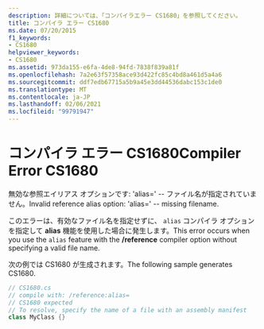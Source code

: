 ```yaml
---
description: 詳細については、「コンパイラエラー CS1680」を参照してください。
title: コンパイラ エラー CS1680
ms.date: 07/20/2015
f1_keywords:
- CS1680
helpviewer_keywords:
- CS1680
ms.assetid: 973da155-e6fa-4de8-94fd-7838f839a81f
ms.openlocfilehash: 7a2e63f57358ace93d422fc85c4bd8a461d5a4a6
ms.sourcegitcommit: ddf7edb67715a5b9a45e3dd44536dabc153c1de0
ms.translationtype: MT
ms.contentlocale: ja-JP
ms.lasthandoff: 02/06/2021
ms.locfileid: "99791947"
---
```

# <a name="compiler-error-cs1680"></a><span data-ttu-id="9d757-103">コンパイラ エラー CS1680</span><span class="sxs-lookup"><span data-stu-id="9d757-103">Compiler Error CS1680</span></span>

<span data-ttu-id="9d757-104">無効な参照エイリアス オプションです: 'alias=' -- ファイル名が指定されていません。</span><span class="sxs-lookup"><span data-stu-id="9d757-104">Invalid reference alias option: 'alias=' -- missing filename.</span></span>  
  
 <span data-ttu-id="9d757-105">このエラーは、有効なファイル名を指定せずに、 `alias` コンパイラ オプションを指定して **alias** 機能を使用した場合に発生します。</span><span class="sxs-lookup"><span data-stu-id="9d757-105">This error occurs when you use the `alias` feature with the **/reference** compiler option without specifying a valid file name.</span></span>  
  
 <span data-ttu-id="9d757-106">次の例では CS1680 が生成されます。</span><span class="sxs-lookup"><span data-stu-id="9d757-106">The following sample generates CS1680.</span></span>  
  
```csharp  
// CS1680.cs  
// compile with: /reference:alias=  
// CS1680 expected  
// To resolve, specify the name of a file with an assembly manifest  
class MyClass {}  
```
